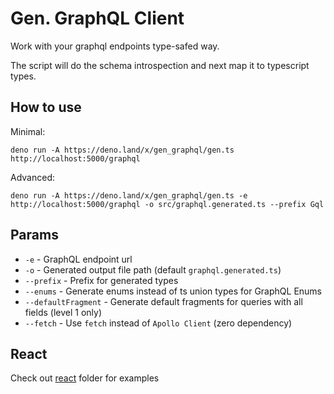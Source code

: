 # Gen. GraphQL Client

Work with your graphql endpoints type-safed way.

The script will do the schema introspection and next map it to typescript types.

## How to use

Minimal:

```
deno run -A https://deno.land/x/gen_graphql/gen.ts http://localhost:5000/graphql
```

Advanced:

```
deno run -A https://deno.land/x/gen_graphql/gen.ts -e http://localhost:5000/graphql -o src/graphql.generated.ts --prefix Gql
```

## Params

- `-e` - GraphQL endpoint url
- `-o` - Generated output file path (default `graphql.generated.ts`)
- `--prefix` - Prefix for generated types
- `--enums` - Generate enums instead of ts union types for GraphQL Enums
- `--defaultFragment` - Generate default fragments for queries with all fields (level 1 only)
- `--fetch` - Use `fetch` instead of `Apollo Client` (zero dependency)

## React

Check out [react](./react/) folder for examples
